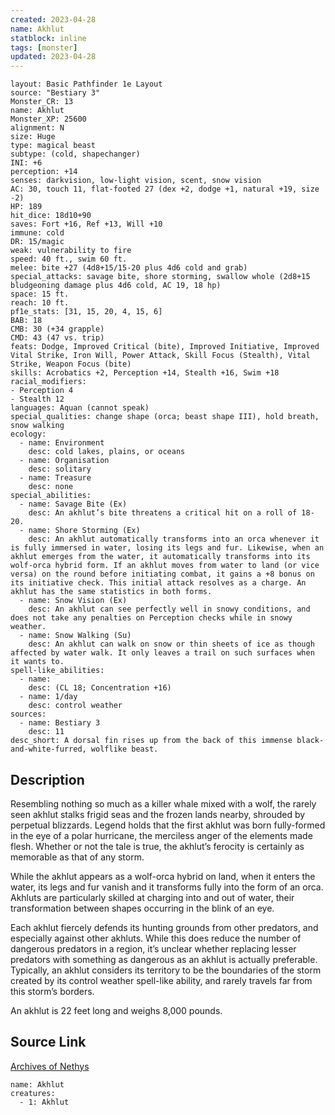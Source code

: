 ```yaml
---
created: 2023-04-28
name: Akhlut
statblock: inline
tags: [monster]
updated: 2023-04-28
---
```

```statblock
layout: Basic Pathfinder 1e Layout
source: "Bestiary 3"
Monster_CR: 13
name: Akhlut
Monster_XP: 25600
alignment: N
size: Huge
type: magical beast
subtype: (cold, shapechanger)
INI: +6
perception: +14
senses: darkvision, low-light vision, scent, snow vision
AC: 30, touch 11, flat-footed 27 (dex +2, dodge +1, natural +19, size -2)
HP: 189
hit_dice: 18d10+90
saves: Fort +16, Ref +13, Will +10
immune: cold
DR: 15/magic
weak: vulnerability to fire
speed: 40 ft., swim 60 ft.
melee: bite +27 (4d8+15/15-20 plus 4d6 cold and grab)
special_attacks: savage bite, shore storming, swallow whole (2d8+15 bludgeoning damage plus 4d6 cold, AC 19, 18 hp)
space: 15 ft.
reach: 10 ft.
pf1e_stats: [31, 15, 20, 4, 15, 6]
BAB: 18
CMB: 30 (+34 grapple)
CMD: 43 (47 vs. trip)
feats: Dodge, Improved Critical (bite), Improved Initiative, Improved Vital Strike, Iron Will, Power Attack, Skill Focus (Stealth), Vital Strike, Weapon Focus (bite)
skills: Acrobatics +2, Perception +14, Stealth +16, Swim +18
racial_modifiers:
- Perception 4
- Stealth 12
languages: Aquan (cannot speak)
special_qualities: change shape (orca; beast shape III), hold breath, snow walking
ecology:
  - name: Environment
    desc: cold lakes, plains, or oceans
  - name: Organisation
    desc: solitary
  - name: Treasure
    desc: none
special_abilities:
  - name: Savage Bite (Ex)
    desc: An akhlut’s bite threatens a critical hit on a roll of 18-20.
  - name: Shore Storming (Ex)
    desc: An akhlut automatically transforms into an orca whenever it is fully immersed in water, losing its legs and fur. Likewise, when an akhlut emerges from the water, it automatically transforms into its wolf-orca hybrid form. If an akhlut moves from water to land (or vice versa) on the round before initiating combat, it gains a +8 bonus on its initiative check. This initial attack resolves as a charge. An akhlut has the same statistics in both forms.
  - name: Snow Vision (Ex)
    desc: An akhlut can see perfectly well in snowy conditions, and does not take any penalties on Perception checks while in snowy weather.
  - name: Snow Walking (Su)
    desc: An akhlut can walk on snow or thin sheets of ice as though affected by water walk. It only leaves a trail on such surfaces when it wants to.
spell-like_abilities:
  - name:
    desc: (CL 18; Concentration +16)
  - name: 1/day
    desc: control weather
sources:
  - name: Bestiary 3
    desc: 11
desc_short: A dorsal fin rises up from the back of this immense black-and-white-furred, wolflike beast.
```
## Description
Resembling nothing so much as a killer whale mixed with a wolf, the rarely seen akhlut stalks frigid seas and the frozen lands nearby, shrouded by perpetual blizzards. Legend holds that the first akhlut was born fully-formed in the eye of a polar hurricane, the merciless anger of the elements made flesh. Whether or not the tale is true, the akhlut’s ferocity is certainly as memorable as that of any storm.

While the akhlut appears as a wolf-orca hybrid on land, when it enters the water, its legs and fur vanish and it transforms fully into the form of an orca. Akhluts are particularly skilled at charging into and out of water, their transformation between shapes occurring in the blink of an eye.

Each akhlut fiercely defends its hunting grounds from other predators, and especially against other akhluts. While this does reduce the number of dangerous predators in a region, it’s unclear whether replacing lesser predators with something as dangerous as an akhlut is actually preferable. Typically, an akhlut considers its territory to be the boundaries of the storm created by its control weather spell-like ability, and rarely travels far from this storm’s borders.

An akhlut is 22 feet long and weighs 8,000 pounds.
## Source Link
[Archives of Nethys](https://aonprd.com/MonsterDisplay.aspx?ItemName=Akhlut)
```encounter-table
name: Akhlut
creatures:
  - 1: Akhlut
```
